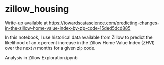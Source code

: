 # zillow_housing

Write-up available at https://towardsdatascience.com/predicting-changes-in-the-zillow-home-value-index-by-zip-code-15ded5dcd885

In this notebook, I use historical data available from Zillow to predict the likelihood of an *x* percent increase 
in the Zillow Home Value Index (ZHVI) over the next *n* months for a given zip code.

Analysis in Zillow Exploration.ipynb
